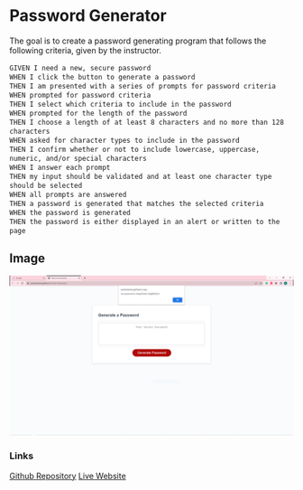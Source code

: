 # Password Generator
The goal is to create a password generating program that follows the 
following criteria, given by the instructor. 

```
GIVEN I need a new, secure password
WHEN I click the button to generate a password
THEN I am presented with a series of prompts for password criteria
WHEN prompted for password criteria
THEN I select which criteria to include in the password
WHEN prompted for the length of the password
THEN I choose a length of at least 8 characters and no more than 128 characters
WHEN asked for character types to include in the password
THEN I confirm whether or not to include lowercase, uppercase, numeric, and/or special characters
WHEN I answer each prompt
THEN my input should be validated and at least one character type should be selected
WHEN all prompts are answered
THEN a password is generated that matches the selected criteria
WHEN the password is generated
THEN the password is either displayed in an alert or written to the page
```
## Image
![Finished Website](./assets/password-gen.PNG)
### Links
[Github Repository](https://github.com/justnoserena/Challenge_3)
[Live Website](https://justnoserena.github.io/Code-Generator/)
